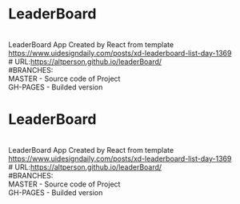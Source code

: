 # LeaderBoard

<br>LeaderBoard App Created by React from template https://www.uidesigndaily.com/posts/xd-leaderboard-list-day-1369
<br># URL:https://altperson.github.io/leaderBoard/
<br>#BRANCHES:
<br>MASTER - Source code of Project
<br>GH-PAGES - Builded version

# LeaderBoard

<br>LeaderBoard App Created by React from template https://www.uidesigndaily.com/posts/xd-leaderboard-list-day-1369
<br># URL:https://altperson.github.io/leaderBoard/
<br>#BRANCHES:
<br>MASTER - Source code of Project
<br>GH-PAGES - Builded version
